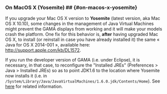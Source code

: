 ### On MacOS X (Yosemite) ## {#on-macos-x-yosemite}
If you upgrade your Mac OS X version to **Yosemite** (latest version, aka Mac OS X 10.10), some changes in the management of Java Virtual Machines might prevent the GAMA displays from working and it will make your models crash the platform. One fix for this behavior is, **after** having upgraded Mac OS X, to install (or reinstall in case you have already installed it) the same « Java for OS X 2014-001 », available here: http://support.apple.com/kb/DL1572.

If you run the developer version of GAMA (i.e. under Eclipse), it is necessary, in that case, to reconfigure the "Installed JREs" (Preferences > Java > Installed JREs) so as to point JDK1.6 to the location where Yosemite now installs it (i.e. in `/System/Library/Java/JavaVirtualMachines/1.6.0.jdk/Contents/Home`). See [here](http://stackoverflow.com/questions/26450420/osx-10-10-and-eclipse-luna-own-app-crashes-when-started-from-inside-eclipse) for related information.